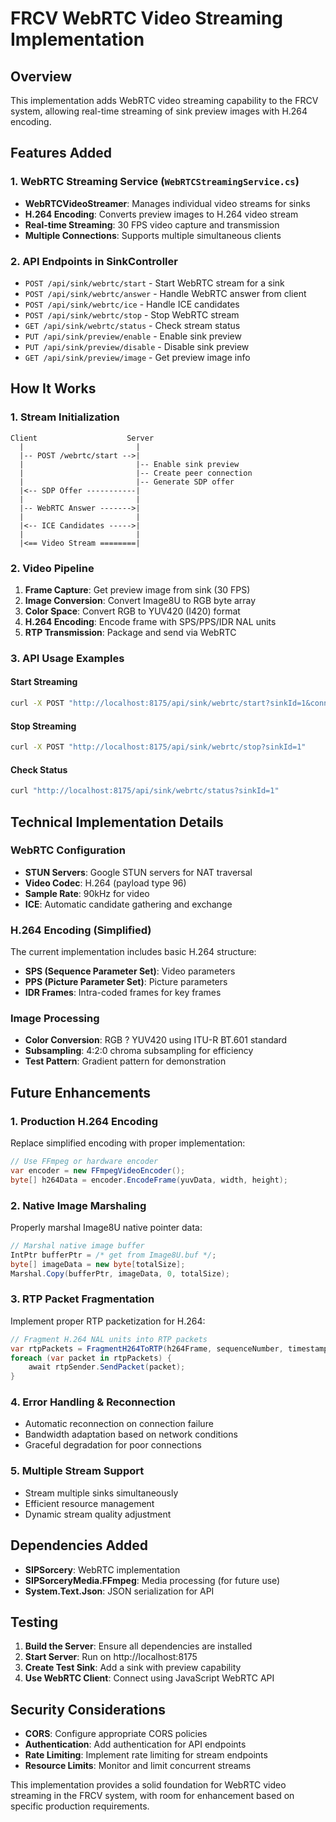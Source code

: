 # FRCV WebRTC Video Streaming Implementation

## Overview
This implementation adds WebRTC video streaming capability to the FRCV system, allowing real-time streaming of sink preview images with H.264 encoding.

## Features Added

### 1. WebRTC Streaming Service (`WebRTCStreamingService.cs`)
- **WebRTCVideoStreamer**: Manages individual video streams for sinks
- **H.264 Encoding**: Converts preview images to H.264 video stream
- **Real-time Streaming**: 30 FPS video capture and transmission
- **Multiple Connections**: Supports multiple simultaneous clients

### 2. API Endpoints in SinkController
- `POST /api/sink/webrtc/start` - Start WebRTC stream for a sink
- `POST /api/sink/webrtc/answer` - Handle WebRTC answer from client
- `POST /api/sink/webrtc/ice` - Handle ICE candidates
- `POST /api/sink/webrtc/stop` - Stop WebRTC stream
- `GET /api/sink/webrtc/status` - Check stream status
- `PUT /api/sink/preview/enable` - Enable sink preview
- `PUT /api/sink/preview/disable` - Disable sink preview
- `GET /api/sink/preview/image` - Get preview image info

## How It Works

### 1. Stream Initialization
```
Client                    Server
  |                         |
  |-- POST /webrtc/start -->|
  |                         |-- Enable sink preview
  |                         |-- Create peer connection
  |                         |-- Generate SDP offer
  |<-- SDP Offer -----------|
  |                         |
  |-- WebRTC Answer ------->|
  |                         |
  |<-- ICE Candidates ----->|
  |                         |
  |<== Video Stream ========|
```

### 2. Video Pipeline
1. **Frame Capture**: Get preview image from sink (30 FPS)
2. **Image Conversion**: Convert Image8U to RGB byte array
3. **Color Space**: Convert RGB to YUV420 (I420) format
4. **H.264 Encoding**: Encode frame with SPS/PPS/IDR NAL units
5. **RTP Transmission**: Package and send via WebRTC

### 3. API Usage Examples

#### Start Streaming
```bash
curl -X POST "http://localhost:8175/api/sink/webrtc/start?sinkId=1&connectionId=conn_123"
```

#### Stop Streaming
```bash
curl -X POST "http://localhost:8175/api/sink/webrtc/stop?sinkId=1"
```

#### Check Status
```bash
curl "http://localhost:8175/api/sink/webrtc/status?sinkId=1"
```

## Technical Implementation Details

### WebRTC Configuration
- **STUN Servers**: Google STUN servers for NAT traversal
- **Video Codec**: H.264 (payload type 96)
- **Sample Rate**: 90kHz for video
- **ICE**: Automatic candidate gathering and exchange

### H.264 Encoding (Simplified)
The current implementation includes basic H.264 structure:
- **SPS (Sequence Parameter Set)**: Video parameters
- **PPS (Picture Parameter Set)**: Picture parameters  
- **IDR Frames**: Intra-coded frames for key frames

### Image Processing
- **Color Conversion**: RGB ? YUV420 using ITU-R BT.601 standard
- **Subsampling**: 4:2:0 chroma subsampling for efficiency
- **Test Pattern**: Gradient pattern for demonstration

## Future Enhancements

### 1. Production H.264 Encoding
Replace simplified encoding with proper implementation:
```csharp
// Use FFmpeg or hardware encoder
var encoder = new FFmpegVideoEncoder();
byte[] h264Data = encoder.EncodeFrame(yuvData, width, height);
```

### 2. Native Image Marshaling
Properly marshal Image8U native pointer data:
```csharp
// Marshal native image buffer
IntPtr bufferPtr = /* get from Image8U.buf */;
byte[] imageData = new byte[totalSize];
Marshal.Copy(bufferPtr, imageData, 0, totalSize);
```

### 3. RTP Packet Fragmentation
Implement proper RTP packetization for H.264:
```csharp
// Fragment H.264 NAL units into RTP packets
var rtpPackets = FragmentH264ToRTP(h264Frame, sequenceNumber, timestamp);
foreach (var packet in rtpPackets) {
    await rtpSender.SendPacket(packet);
}
```

### 4. Error Handling & Reconnection
- Automatic reconnection on connection failure
- Bandwidth adaptation based on network conditions
- Graceful degradation for poor connections

### 5. Multiple Stream Support
- Stream multiple sinks simultaneously
- Efficient resource management
- Dynamic stream quality adjustment

## Dependencies Added
- **SIPSorcery**: WebRTC implementation
- **SIPSorceryMedia.FFmpeg**: Media processing (for future use)
- **System.Text.Json**: JSON serialization for API

## Testing
1. **Build the Server**: Ensure all dependencies are installed
2. **Start Server**: Run on http://localhost:8175
3. **Create Test Sink**: Add a sink with preview capability
4. **Use WebRTC Client**: Connect using JavaScript WebRTC API

## Security Considerations
- **CORS**: Configure appropriate CORS policies
- **Authentication**: Add authentication for API endpoints
- **Rate Limiting**: Implement rate limiting for stream endpoints
- **Resource Limits**: Monitor and limit concurrent streams

This implementation provides a solid foundation for WebRTC video streaming in the FRCV system, with room for enhancement based on specific production requirements.